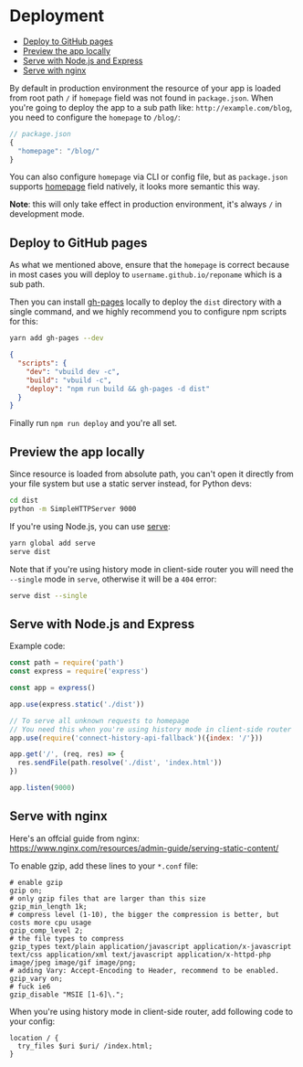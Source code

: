 # Deployment

<!-- toc -->

- [Deploy to GitHub pages](#deploy-to-github-pages)
- [Preview the app locally](#preview-the-app-locally)
- [Serve with Node.js and Express](#serve-with-nodejs-and-express)
- [Serve with nginx](#serve-with-nginx)

<!-- tocstop -->

By default in production environment the resource of your app is loaded from root path `/` if `homepage` field was not found in `package.json`. When you're going to deploy the app to a sub path like: `http://example.com/blog`, you need to configure the `homepage` to `/blog/`:

```js
// package.json
{
  "homepage": "/blog/"
}
```

You can also configure `homepage` via CLI or config file, but as `package.json` supports [homepage](https://yarnpkg.com/lang/en/docs/package-json/#toc-homepage) field natively, it looks more semantic this way.

**Note**: this will only take effect in production environment, it's always `/` in development mode.

## Deploy to GitHub pages

As what we mentioned above, ensure that the `homepage` is correct because in most cases you will deploy to `username.github.io/reponame` which is a sub path.

Then you can install [gh-pages](https://github.com/tschaub/gh-pages) locally to deploy the `dist` directory with a single command, and we highly recommend you to configure npm scripts for this:

```bash
yarn add gh-pages --dev
```

```json
{
  "scripts": {
    "dev": "vbuild dev -c",
    "build": "vbuild -c",
    "deploy": "npm run build && gh-pages -d dist"
  }
}
```

Finally run `npm run deploy` and you're all set.

## Preview the app locally

Since resource is loaded from absolute path, you can't open it directly from your file system but use a static server instead, for Python devs:

```bash
cd dist
python -m SimpleHTTPServer 9000
```

If you're using Node.js, you can use [serve](https://github.com/zeit/serve):

```bash
yarn global add serve
serve dist
```

Note that if you're using history mode in client-side router you will need the `--single` mode in `serve`, otherwise it will be a `404` error:

```bash
serve dist --single
```

## Serve with Node.js and Express

Example code:

```js
const path = require('path')
const express = require('express')

const app = express()

app.use(express.static('./dist'))

// To serve all unknown requests to homepage
// You need this when you're using history mode in client-side router
app.use(require('connect-history-api-fallback')({index: '/'}))

app.get('/', (req, res) => {
  res.sendFile(path.resolve('./dist', 'index.html'))
})

app.listen(9000)
```

## Serve with nginx

Here's an offcial guide from nginx: https://www.nginx.com/resources/admin-guide/serving-static-content/

To enable gzip, add these lines to your `*.conf` file:

```nginx
# enable gzip
gzip on;
# only gzip files that are larger than this size
gzip_min_length 1k;
# compress level (1-10), the bigger the compression is better, but costs more cpu usage
gzip_comp_level 2;
# the file types to compress
gzip_types text/plain application/javascript application/x-javascript text/css application/xml text/javascript application/x-httpd-php image/jpeg image/gif image/png;
# adding Vary: Accept-Encoding to Header, recommend to be enabled.
gzip_vary on;
# fuck ie6
gzip_disable "MSIE [1-6]\.";
```

When you're using history mode in client-side router, add following code to your config:

```nginx
location / {
  try_files $uri $uri/ /index.html;
}
```
